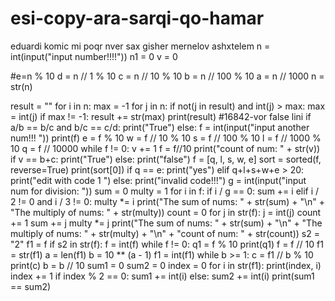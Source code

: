 # esi-copy-ara-sarqi-qo-hamar
eduardi komic mi poqr nver sax gisher mernelov ashxtelem
n = int(input("input number!!!!"))
n1 = 0
v = 0

#e=n % 10
d = n // 1 % 10
c = n // 10 % 10
b = n // 100 % 10
a = n // 1000
n = str(n)

result = ""
for i in n:
    max = -1
    for j in n:
        if not(j in result) and int(j) > max:
            max = int(j)
    if max != -1:
        result += str(max)
print(result)
#16842-vor false lini
if a/b == b/c and b/c == c/d:
    print("True")
else:
    f = int(input("input another num!!! "))
    print(f)
    e = f % 10
    w = f // 10 % 10
    s = f // 100 % 10
    l = f // 1000 % 10
    q = f // 10000
    while f != 0:
        v += 1
        f = f//10
    print("count of num: " + str(v))
    if v == b+c:
        print("True")
    else:
        print("false")
        f = [q, l, s, w, e]
        sort = sorted(f, reverse=True)
        print(sort[0])
    if q == e:
        print("yes")
    elif q+l+s+w+e > 20:
        print("edit with code 1 ")
    else:
        print("invalid code!!!")
    g = int(input("input num for division: "))
    sum = 0
    multy = 1
    for i in f:
        if i / g == 0:
            sum += i
        elif i / 2 != 0 and i / 3 != 0:
            multy *= i
    print("The sum of nums: " + str(sum) + "\n" + "The multiply of nums: " + str(multy))
    count = 0
    for j in str(f):
        j = int(j)
        count += 1
        sum += j
        multy *= j
    print("The sum of nums: " + str(sum) + "\n" + "The multiply of nums: " + str(multy) + "\n" + "count of num: " + str(count))
    s2 = "2"
    f1 = f
    if s2 in str(f):
        f = int(f)
        while f != 0:
            q1 = f % 10
            print(q1)
            f = f // 10
        f1 = str(f1)
        a = len(f1)
        b = 10 ** (a - 1)
        f1 = int(f1)
        while b >= 1:
            c = f1 // b % 10
            print(c)
            b = b // 10
    sum1 = 0
    sum2 = 0
    index = 0
    for i in str(f1):
        print(index, i)
        index += 1
        if index % 2 == 0:
            sum1 += int(i)
        else:
            sum2 += int(i)
    print(sum1 == sum2)
